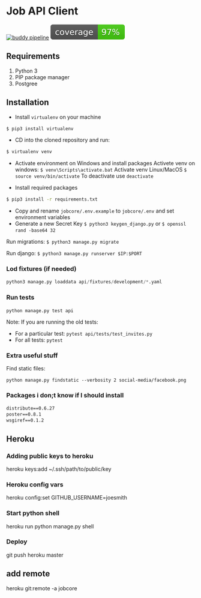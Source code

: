 # Job API Client
[![buddy pipeline](https://app.buddy.works/jobcore/rest-api/pipelines/pipeline/132168/badge.svg?token=d248fd7fd9018672bfcfc67ebc25c73faf27f90b18b94d15856cdea170fb18be "buddy pipeline")](https://app.buddy.works/jobcore/rest-api/pipelines/pipeline/132168) <img src="./coverage.svg" alt="coverage svg">

## Requirements

1. Python 3
2. PIP package manager
3. Postgree

## Installation

- Install `virtualenv` on your machine

```bash
$ pip3 install virtualenv
```
* CD into the cloned repository and run:
```bash
$ virtualenv venv
```

- Activate environment on Windows and install packages
Activete venv on windows: `$ venv\Scripts\activate.bat`
Activate venv Linux/MacOS `$ source venv/bin/activate`
To deactivate use `deactivate`

- Install required packages
```bash
$ pip3 install -r requirements.txt
```

- Copy and rename `jobcore/.env.example` to `jobcore/.env` and set environment variables
- Generate a new Secret Key `$ python3 keygen_django.py` or `$ openssl rand -base64 32`

Run migrations: `$ python3 manage.py migrate`

Run django: `$ python3 manage.py runserver $IP:$PORT`

### Lod fixtures (if needed)
```python
python3 manage.py loaddata api/fixtures/development/*.yaml
```

### Run tests
```
python manage.py test api
```

Note: If you are running the old tests:

- For a particular test: `pytest api/tests/test_invites.py`
- For all tests: `pytest`

### Extra useful stuff

Find static files:
```
python manage.py findstatic --verbosity 2 social-media/facebook.png
```

### Packages i don;t know if I should install
```
distribute==0.6.27
poster==0.8.1
wsgiref==0.1.2
```


## Heroku

### Adding public keys to heroku
heroku keys:add ~/.ssh/path/to/public/key

### Heroku config vars
heroku config:set GITHUB_USERNAME=joesmith

### Start python shell
heroku run python manage.py shell

### Deploy
git push heroku master

## add remote
heroku git:remote -a jobcore